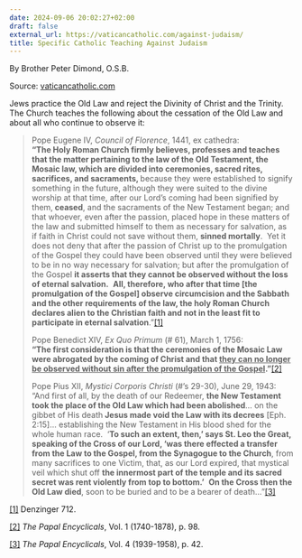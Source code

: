 ```yaml
---
date: 2024-09-06 20:02:27+02:00
draft: false
external_url: https://vaticancatholic.com/against-judaism/
title: Specific Catholic Teaching Against Judaism
---
```


By Brother Peter Dimond, O.S.B.

Source: [vaticancatholic.com](https://vaticancatholic.com/against-judaism/)


<p>Jews practice the Old Law and reject the Divinity of Christ and the Trinity.  The Church teaches the following about the cessation of the Old Law and about all who continue to observe it:</p>

<blockquote>
<p>Pope Eugene IV, <em>Council of Florence</em>, 1441, ex cathedra:<br /><strong>“The Holy Roman Church firmly believes, professes and teaches that the matter pertaining to the law of the Old Testament, the Mosaic law, which are divided into ceremonies, sacred rites, sacrifices, and sacraments, </strong>because they were established to signify something in the future, although they were suited to the divine worship at that time, after our Lord’s coming had been signified by them,<strong> ceased</strong>, and the sacraments of the New Testament began; and that whoever, even after the passion, placed hope in these matters of the law and submitted himself to them as necessary for salvation, as if faith in Christ could not save without them, <strong>sinned mortally</strong>.  Yet it does not deny that after the passion of Christ up to the promulgation of the Gospel they could have been observed until they were believed to be in no way necessary for salvation; but after the promulgation of the Gospel <strong>it asserts that they cannot be observed without the loss of eternal salvation.</strong>  <strong>All, therefore, who after that time [the promulgation of the Gospel] observe circumcision and the Sabbath and the other requirements of the law, the holy Roman Church declares alien to the Christian faith and not in the least fit to participate in eternal salvation</strong>.”<a href="#_edn1" name="_ednref1">[1]</a></p>

<p>Pope Benedict XIV, <em>Ex Quo Primum</em> (# 61), March 1, 1756:<br /><strong>“The first consideration is that the ceremonies of the Mosaic Law were abrogated by the coming of Christ and that <u>they can no longer be observed without sin after the promulgation of the Gospel</u>.”</strong><a href="#_edn2" name="_ednref2">[2]</a></p>

<p>Pope Pius XII, <em>Mystici Corporis Christi</em> (#’s 29-30), June 29, 1943: “And first of all, by the death of our Redeemer, <strong>the New Testament took the place of the Old Law which had been abolished</strong>… on the gibbet of His death<strong> Jesus made void the Law with its decrees</strong> [Eph. 2:15]… establishing the New Testament in His blood shed for the whole human race.  ‘<strong>To such an extent, then,’ says St. Leo the Great, speaking of the Cross of our Lord, ‘was there effected a transfer from the Law to the Gospel, from the Synagogue to the Church</strong>, from many sacrifices to one Victim, that, as our Lord expired, that mystical veil which shut off <strong>the innermost part of the temple and its sacred secret was rent violently from top to bottom.’</strong>  <strong>On the Cross then the Old Law died</strong>, soon to be buried and to be a bearer of death…”<a href="#_edn3" name="_ednref3">[3]</a></p>
</blockquote>

<div class="footnotes">
<div>
<p><a href="#_ednref1" name="_edn1">[1]</a> Denzinger 712.</p>
</div>
<div>
<p><a href="#_ednref2" name="_edn2">[2]</a> <em>The Papal Encyclicals</em>, Vol. 1 (1740-1878), p. 98.</p>
</div>
<div>
<p><a href="#_ednref3" name="_edn3">[3]</a> <em>The Papal Encyclicals</em>, Vol. 4 (1939-1958), p. 42.</p>
</div>
</div>
</div>
